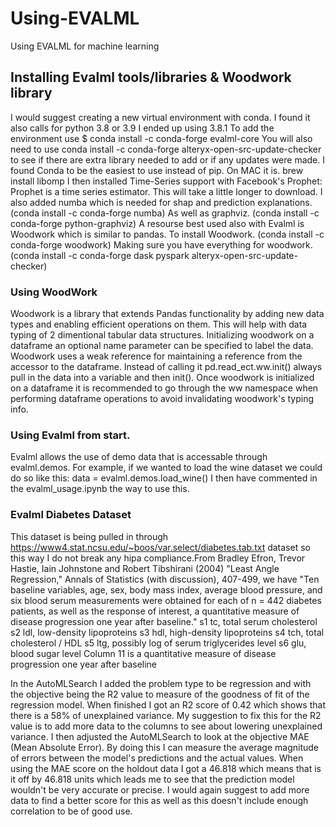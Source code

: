 # Using-EVALML
Using EVALML for machine learning

## Installing Evalml tools/libraries & Woodwork library
I would suggest creating a new virtual environment with conda.
I found it also calls for python 3.8 or 3.9 I ended up using 3.8.1
To add the environment use $ conda install -c conda-forge evalml-core
You will also need to use conda install -c conda-forge alteryx-open-src-update-checker to see if there are extra library needed to add or if any updates were made.
I found Conda to be the easiest to use instead of pip.
On MAC it is. brew install libomp
I then installed Time-Series support with Facebook's Prophet:
Prophet is a time series estimator. This will take a little longer to download.
I also added numba which is needed for shap and prediction explanations.
(conda install -c conda-forge numba)
As well as graphviz.
(conda install -c conda-forge python-graphviz)
A resourse best used also with Evalml is Woodwork which is similar to pandas.
To install Woodwork.
(conda install -c conda-forge woodwork)
Making sure you have everything for woodwork.
(conda install -c conda-forge dask pyspark alteryx-open-src-update-checker)


### Using WoodWork
Woodwork is a library that extends Pandas functionality by adding new data types and enabling efficient operations on them. This will help with data typing of 2 dimentional tabular data structures.
Initializing woodwork on a dataframe an optional name parameter can be specified to label the data.
Woodwork uses a weak reference for maintaining a reference from the accessor to the dataframe.
Instead of calling it pd.read_ect.ww.init() always pull in the data into a variable and then  init().
Once woodwork is initialized on a dataframe it is recommended to go through the ww namespace
when performing dataframe operations to avoid invalidating woodwork's typing info.


### Using Evalml from start.
Evalml allows the use of demo data that is accessable through evalml.demos.
For example, if we wanted to load the wine dataset we could do so like this:
data = evalml.demos.load_wine()
I then have commented in the evalml_usage.ipynb the way to use this.


### Evalml Diabetes Dataset
This dataset is being pulled in through https://www4.stat.ncsu.edu/~boos/var.select/diabetes.tab.txt dataset so this way I do not break any hipa compliance.From Bradley Efron, Trevor Hastie, Iain Johnstone and Robert Tibshirani (2004) "Least Angle Regression," Annals of Statistics (with discussion), 407-499, we have
"Ten baseline variables, age, sex, body mass index, average blood pressure, and six blood serum measurements were obtained for each of n = 442 diabetes patients, as well as the response of interest, a quantitative measure of disease progression one year after baseline."
s1 tc, total serum cholesterol
s2 ldl, low-density lipoproteins
s3 hdl, high-density lipoproteins
s4 tch, total cholesterol / HDL
s5 ltg, possibly log of serum triglycerides level
s6 glu, blood sugar level
Column 11 is a quantitative measure of disease progression one year after baseline

In the AutoMLSearch I added the problem type to be regression and with the objective being the R2 value to measure of the goodness of fit of the regression model. When finished I got an R2 score of 0.42 which shows that there is a 58% of unexplained variance. My suggestion to fix this for the R2 value is to add more data to the columns to see about lowering unexplained variance. I then adjusted the AutoMLSearch to look at the objective MAE (Mean Absolute Error). By doing this I can measure the average magnitude of errors between the model's predictions and the actual values. When using the MAE score on the holdout data I got a 46.818 which means that is it off by 46.818 units which leads me to see that the prediction model wouldn't be very accurate or precise. I would again suggest to add more data to find a better score for this as well as this doesn't include enough correlation to be of good use.
